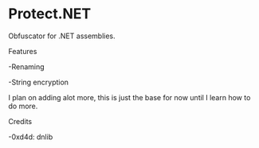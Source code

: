 # Protect.NET
Obfuscator for .NET assemblies.

Features

-Renaming

-String encryption

I plan on adding alot more, this is just the base for now until I learn how to do more.


Credits

-0xd4d: dnlib


